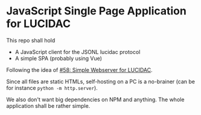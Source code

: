 # JavaScript Single Page Application for LUCIDAC

This repo shall hold

- A JavaScript client for the JSONL lucidac protocol
- A simple SPA (probably using Vue)

Following the idea of [#58: Simple Webserver for LUCIDAC](https://lab.analogparadigm.com/lucidac/firmware/hybrid-controller/-/issues/58).

Since all files are static HTMLs, self-hosting on a PC is a no-brainer (can be for instance `python -m http.server`). 

We also don't want big dependencies on NPM and anything. The whole application shall be rather simple.

